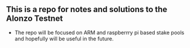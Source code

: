 ## This is a repo for notes and solutions to the Alonzo Testnet

- The repo will be focused on ARM and raspberrry pi based stake pools and hopefully will be useful in the future.